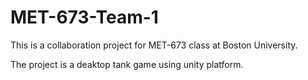 # MET-673-Team-1

This is a collaboration project for MET-673 class at Boston University.

The project is a deaktop tank game using unity platform.
